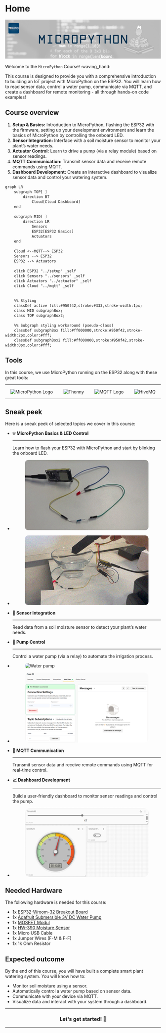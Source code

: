 # Home

![header](../assets/header/mpy.png)


Welcome to the `MicroPython` Course! :waving_hand:

This course is designed to provide you with a comprehensive introduction to building an IoT project with MicroPython on the ESP32. You will learn how to read sensor data, control a water pump, communicate via MQTT, and create a dashboard for remote monitoring - all through hands-on code examples!

## Course overview

1. **Setup & Basics:**  Introduction to MicroPython, flashing the ESP32 with the firmware, setting up your development environment and learn the basics of MicroPython by controlling the onboard LED.
3. **Sensor Integration:**  Interface with a soil moisture sensor to monitor your plant’s water needs.
4. **Actuator Control:**  Learn to drive a pump (via a relay module) based on sensor readings.
5. **MQTT Communication:**  Transmit sensor data and receive remote commands using MQTT.
6. **Dashboard Development:**  Create an interactive dashboard to visualize sensor data and control your watering system.

```mermaid
graph LR
    subgraph TOP[ ]
        direction BT
            Cloud[Cloud Dashboard]
    end

    subgraph MID[ ]
        direction LR
            Sensors
            ESP32[ESP32 Basics]
            Actuators
    end

    Cloud <--MQTT--> ESP32
    Sensors --> ESP32
    ESP32 --> Actuators

    click ESP32 "../setup" _self
    click Sensors "../sensors" _self
    click Actuators "../actuator" _self
    click Cloud "../mqtt" _self


    %% Styling
    classDef active fill:#950f42,stroke:#333,stroke-width:1px;
    class MID subgraphBox;
    class TOP subgraphBox2;

    %% Subgraph styling workaround (pseudo-class)
    classDef subgraphBox fill:#ff000000,stroke:#950f42,stroke-width:2px,color:#fff;
    classDef subgraphBox2 fill:#ff000000,stroke:#950f42,stroke-width:0px,color:#fff;
```

## Tools

In this course, we use MicroPython running on the ESP32 along with these great tools:

---

<div class="row" style="display: flex; justify-content: space-around;">
    <div class="col">
        <img src="https://www.udoo.org/wp-content/uploads/2024/03/micropython-logo.png" 
        alt="MicroPython Logo" style="height: 50px; background-color: white;">
    </div>
    <div class="col">
        <img src="https://raw.githubusercontent.com/thonny/thonny/refs/heads/master/thonny/res/thonny.png" 
        alt="Thonny" style="height: 50px;">
    </div>
    <div class="col">
        <img src="https://upload.wikimedia.org/wikipedia/commons/e/e0/Mqtt-hor.svg" 
        alt="MQTT Logo" style="height: 50px;">
    </div>
    <div class="col">
        <img src="https://www.hivemq.com/sb-assets/f/243938/800x400/b2d70e4d5a/hivemq-cloud-400x200.svg" 
        alt="HiveMQ" style="height: 50px;">
    </div>
</div>

---

## Sneak peek

Here is a sneak peek of selected topics we cover in this course:

<div class="grid cards" markdown>

-   __:bulb: MicroPython Basics & LED Control__ 

    --- 
    Learn how to flash your ESP32 with MicroPython and start by blinking the onboard LED.

-   <figure markdown="span">
        <img 
                src="/assets/micropython/real_blink.gif" alt="blink" 
                style="border-radius:10px;"
            >
    </figure>

-   <figure markdown="span">
        <img 
                src="/assets/micropython/sensor_led.gif" alt="blink" 
                style="border-radius:10px;"
            >
    </figure>

-   __:seedling: Sensor Integration__ 

    --- 
    Read data from a soil moisture sensor to detect your plant’s water needs.

-   __:electric_plug: Pump Control__ 

    --- 
    Control a water pump (via a relay) to automate the irrigation process.

-   <figure markdown="span">
        <img src="https://cdn-shop.adafruit.com/970x728/4547-08.jpg" alt="Water pump " style="border-radius: 10px;">
    </figure>


-   <figure markdown="span">
        <img src="/assets/micropython/hive_4.png" 
             alt="LED Control" style="border-radius: 15px;">
    </figure>

-   __:satellite: MQTT Communication__ 

    --- 
    Transmit sensor data and receive remote commands using MQTT for real-time control.


-   __:chart_with_upwards_trend: Dashboard Development__ 

    --- 
    Build a user-friendly dashboard to monitor sensor readings and control the pump.

-   <figure markdown="span">
        <img src="/assets/micropython/dashboard1.png" 
             alt="LED Control" style="border-radius: 15px;">
    </figure>


</div>

## Needed Hardware

The following hardware is needed for this course:

- 1x [ESP32-Wroom-32 Breakout Board](https://www.az-delivery.de/products/esp32-developmentboard)
- 1x [Adafruit Submersible 3V DC Water Pump](https://www.adafruit.com/product/4547)
- 1x [MOSFET Modul](https://www.keyestudio.com/products/1pcs-mos-fet-tube-drive-module-irf520-driver-module-for-arduino-driver-module)
- 1x [HW-390 Moisture Sensor](https://www.vipitec.de/produkt/kapazitiver-bodenfeuchtesensor-v2-0-mit-anleitung-hw-390-3-3-5-v_06-0002-00001A)
- 1x Micro USB Cable
- 1x Jumper Wires (F-M & F-F)
- 1x 1k Ohm Resistor


## Expected outcome

By the end of this course, you will have built a complete smart plant watering system. You will know how to:

- Monitor soil moisture using a sensor.
- Automatically control a water pump based on sensor data.
- Communicate with your device via MQTT.
- Visualize data and interact with your system through a dashboard.

---

<div style="text-align: center">
    <h3>Let's get started! 🚀</h3>
</div>

---
